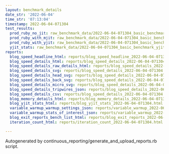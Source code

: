 ```yaml
---
layout: benchmark_details
date_str: '2022-06-04'
time_str: '07:13:04'
timestamp: 2022-06-04-071304
test_results:
  prod_ruby_no_jit: raw_benchmark_data/2022-06-04-071304_basic_benchmark_prod_ruby_no_jit.json
  prod_ruby_with_mjit: raw_benchmark_data/2022-06-04-071304_basic_benchmark_prod_ruby_with_mjit.json
  prod_ruby_with_yjit: raw_benchmark_data/2022-06-04-071304_basic_benchmark_prod_ruby_with_yjit.json
  yjit_stats: raw_benchmark_data/2022-06-04-071304_basic_benchmark_yjit_stats.json
reports:
  blog_speed_headline_html: reports/blog_speed_headline_2022-06-04-071304.html
  blog_speed_details_html: reports/blog_speed_details_2022-06-04-071304.html
  blog_speed_details_raw_details_html: reports/blog_speed_details_2022-06-04-071304.raw_details.html
  blog_speed_details_svg: reports/blog_speed_details_2022-06-04-071304.svg
  blog_speed_details_head_svg: reports/blog_speed_details_2022-06-04-071304.head.svg
  blog_speed_details_back_svg: reports/blog_speed_details_2022-06-04-071304.back.svg
  blog_speed_details_micro_svg: reports/blog_speed_details_2022-06-04-071304.micro.svg
  blog_speed_details_tripwires_json: reports/blog_speed_details_2022-06-04-071304.tripwires.json
  blog_speed_details_csv: reports/blog_speed_details_2022-06-04-071304.csv
  blog_memory_details_html: reports/blog_memory_details_2022-06-04-071304.html
  blog_yjit_stats_html: reports/blog_yjit_stats_2022-06-04-071304.html
  variable_warmup_warmup_settings_json: reports/variable_warmup_2022-06-04-071304.warmup_settings.json
  variable_warmup_stats_of_interest_json: reports/variable_warmup_2022-06-04-071304.stats_of_interest.json
  blog_exit_reports_bench_list_html: reports/blog_exit_reports_2022-06-04-071304.bench_list.html
  iteration_count_html: reports/iteration_count_2022-06-04-071304.html

---
```

Autogenerated by continuous_reporting/generate_and_upload_reports.rb script.

